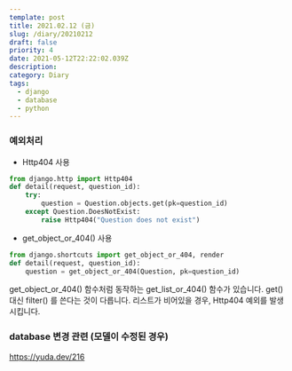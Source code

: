 ```yaml
---
template: post
title: 2021.02.12 (금)
slug: /diary/20210212
draft: false
priority: 4
date: 2021-05-12T22:22:02.039Z
description:
category: Diary
tags:
  - django
  - database
  - python
---
```


### 예외처리

- Http404 사용

```python
from django.http import Http404
def detail(request, question_id):
    try:
        question = Question.objects.get(pk=question_id)
    except Question.DoesNotExist:
        raise Http404("Question does not exist")
```

- get_object_or_404() 사용

```python
from django.shortcuts import get_object_or_404, render
def detail(request, question_id):
    question = get_object_or_404(Question, pk=question_id)

```

get_object_or_404() 함수처럼 동작하는 get_list_or_404() 함수가 있습니다. get() 대신 filter() 를 쓴다는 것이 다릅니다. 리스트가 비어있을 경우, Http404 예외를 발생시킵니다.

### database 변경 관련 (모델이 수정된 경우)

https://yuda.dev/216
